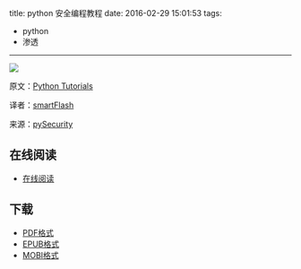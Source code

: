 title: python 安全编程教程
date: 2016-02-29 15:01:53
tags:
  - python
  - 渗透
---

![](https://ek8whxe.cloudimg.io/s/width/226/https://www.gitbook.com/cover/book/wizardforcel/py-sec-tutorial.jpg?build=1452128971588&v=12.0.2)

原文：[Python Tutorials](http://www.primalsecurity.net/tutorials/python-tutorials/)

译者：[smartFlash](https://github.com/smartFlash)

来源：[pySecurity](https://github.com/smartFlash)

<!--more-->

## 在线阅读 ##

+ [在线阅读](https://www.gitbook.com/book/wizardforcel/py-sec-tutorial/details)

## 下载 ##

+ [PDF格式](https://www.gitbook.com/download/pdf/book/wizardforcel/py-sec-tutorial)
+ [EPUB格式](https://www.gitbook.com/download/epub/book/wizardforcel/py-sec-tutorial)
+ [MOBI格式](https://www.gitbook.com/download/mobi/book/wizardforcel/py-sec-tutorial)